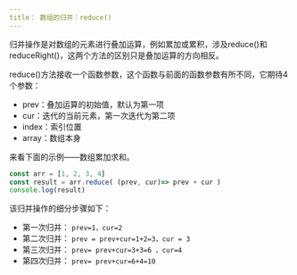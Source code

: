 ```yaml
---
title： 数组的归并：reduce()
---
```



归并操作是对数组的元素进行叠加运算，例如累加或累积，涉及reduce()和reduceRight()，这两个方法的区别只是叠加运算的方向相反。

reduce()方法接收一个函数参数，这个函数与前面的函数参数有所不同，它期待4个参数：
-  prev：叠加运算的初始值，默认为第一项
-  cur：迭代的当前元素，第一次迭代为第二项
-  index：索引位置
-  array：数组本身

来看下面的示例——数组累加求和。

```js
const arr = [1, 2, 3, 4]
const result = arr.reduce( (prev, cur)=> prev + cur )
console.log(result)
```

该归并操作的细分步骤如下：

-  第一次归并： ` prev=1，cur=2 `
-  第二次归并： ` prev = prev+cur=1+2=3，cur = 3 `
-  第三次归并： ` prev= prev+cur=3+3=6 ，cur=4 `
-  第四次归并： ` prev= prev+cur=6+4=10 `
